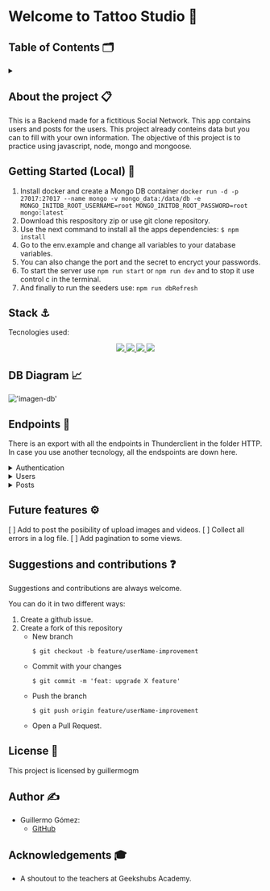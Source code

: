 
# Welcome to Tattoo Studio 🎨

 ## Table of Contents 🗂️
<details>
  <summary></summary>
  <ol>
    <li><a href="#about-the-project">About the project 📋</a></li>
    <li><a href="#getting-started">Getting started 🚀</a></li>
    <li><a href="#stack">Stack ⚓</a></li>
    <li><a href="#diagrama-bd">DB Diagram 📈</a></li>
    <li><a href="#endpoints">Endpoints 📌</a></li>
    <li><a href="#futuras-funcionalidades">Future features ⚙️</a></li>
    <li><a href="#contribuciones">Suggestions and contributions ❓</a></li>
    <li><a href="#licencia">License 🔑</a></li>
    <li><a href="#author">Author ✍️</a></li>
    <li><a href="#acknowledgments">Acknowledgments 🎓</a></li>
  </ol>
</details>

<div id="about-the-project"></div>

## About the project 📋
This is a Backend made for a fictitious Social Network. This app contains users and  posts for the users. This project already conteins data but you can to fill with your own information.
The objective of this project is to practice using javascript, node, mongo and mongoose.

<div id="getting-started"></div>

## Getting Started (Local) 	🚀
1. Install docker and create a Mongo DB container
``` docker run -d -p 27017:27017 --name mongo -v mongo_data:/data/db -e MONGO_INITDB_ROOT_USERNAME=root MONGO_INITDB_ROOT_PASSWORD=root mongo:latest ```
2. Download this respository zip or use git clone repository.
3. Use the next command to install all the apps dependencies: ` $ npm install `
4. Go to the env.example and change all variables to your database variables.
5. You can also change the port and the secret to encryct your passwords.
6. To start the server use `npm run start` or `npm run dev` and to stop it use control c in the terminal.
7. And finally to run the seeders use: `npm run dbRefresh` 

<div id="stack"></div> 

## Stack ⚓
Tecnologies used:
<div align="center">
<a href=" https://developer.mozilla.org/es/docs/Web/JavaScript">
    <img src= "https://img.shields.io/badge/javascipt-EFD81D?style=for-the-badge&logo=javascript&logoColor=black"/>
</a>
<a href="https://www.mongodb.com/es">
    <img src= "https://img.shields.io/badge/MongoDB-%234ea94b.svg?style=for-the-badge&logo=mongodb&logoColor=white"/>
</a>
<a href="https://nodejs.org/es/">
    <img src= "https://img.shields.io/badge/node.js-026E00?style=for-the-badge&logo=node.js&logoColor=white"/>
</a>
<a href="https://mongoosejs.com/">
    <img src= "https://img.shields.io/badge/-Mongoose-880000?style=for-the-badge&logo=node.js&logoColor=white"/>
</a>
 </div>

<div id="diagrama-bd"></div>

## DB Diagram 	📈
!['imagen-db'](./images/Db-diagram.png)

<div id="endpoints"></div>

## Endpoints 📌
There is an export with all the endpoints in Thunderclient in the folder HTTP. In case you use another tecnology, all the endspoints are down here.

<details>
<summary>Authentication</summary>

- **Register user**

          POST http://localhost:4010/api/auth/register

    body:

    ```js
        {
            "email": "emilychen@email.com",
            "password": "123456789"
        }
    ```

<br>

- **Login user**	

          POST http://localhost:4010/api/auth/login

    body:

    ```js
        {
            "email": "emilychen@email.com",
            "password": "123456789"
        }
    ```

</details>
<details>
<summary>Users</summary>

- **View all users** (IS SUPER_ADMIN)

          GET http://localhost:4010/api/users

    auth:

    ```js
        auth token
    ```

<br>

- **View user profile**

          GET http://localhost:4010/api/users/profile

    auth:

    ```js
        auth token
    ```

<br>

- **Update user profile**

          PUT http://localhost:4010/api/users/profile

    body:

    ```js
        {
            "email": "change@email.com"
        }
    ```

    auth:

    ```js
        auth token
    ```
<br>

- **Get user by email** (IS SUPER_ADMIN)

          GET http://localhost:4010/api/users/?email=oliverbrown@email.com

    auth:

    ```js
        auth token
    ```
<br>

- **Delete user by id** (IS SUPER_ADMIN)

          DELETE http://localhost:4010/api/users/:id
    
    auth:

    ```js
        auth token
    ```
<br>

- **Change role by id** (IS SUPER_ADMIN)

          PUT http://localhost:4010/api/users/:id

    body:

    ```js
        {
            "role": "admin"
        }
    ```

    auth:

    ```js
        auth token
    ```
<br>

- **Follow user**

          PUT http://localhost:4010/api/users/follow/:userId

    auth:

    ```js
        auth token
    ```

</details>
<details>
<summary>Posts</summary>

- **Create post** 

          POST http://localhost:4010/api/posts/

    body:

    ```js
        {
            "title": "Trial Post",
            "content": "Trial Post"
        }
    ```

    auth:

    ```js
        auth token
    ```

<br>

- **Delete post**

          DELETE http://localhost:4010/api/posts/:id

    auth:

    ```js
        auth token
    ```

<br>

- **Update post**

          PUT http://localhost:4010/api/posts/:id

    body:

    ```js
        {
            "content": "update succesfully"
        }
    ```

    auth:

    ```js
        auth token
    ```

<br>

- **Get own posts**

          GET http://localhost:4010/api/posts/own

    auth:

    ```js
        auth token
    ```

<br>

- **Get all posts**

          GET http://localhost:4010/api/posts/


<br>

- **Get post by id**

          GET http://localhost:4010/api/posts/:id

<br>

- **Get posts by a user** 

          GET http://localhost:4010/api/posts/users/:user

<br>

- **Like and dislike post**

          PUT http://localhost:4010/api/posts/like/:id


    auth:

    ```js
        auth token
    ```

<br>

- **Get following posts**

          GET http://localhost:4010/api/posts/timeline


    auth:

    ```js
        auth token
    ```

</details>


<div id="futuras-funcionalidades"> </div>

## Future features ⚙️
[ ] Add to post the posibility of upload images and  videos.
[ ] Collect all errors in a log file.
[ ] Add pagination to some views.

<div id="contribuciones"></div>

## Suggestions and contributions ❓
Suggestions and contributions are always welcome.

You can do it in two different ways:

1. Create a github issue.
2. Create a fork of this repository
    - New branch 
        ```
        $ git checkout -b feature/userName-improvement
        ```
    - Commit with your changes 
        ```
        $ git commit -m 'feat: upgrade X feature'
        ```
    - Push the branch 
        ```
        $ git push origin feature/userName-improvement
        ```
    - Open a Pull Request.

<div id="licencia"></div>

## License 🔑
This project is licensed by guillermogm

 <div id="author"></div>

## Author ✍️
* Guillermo Gómez:
    * [GitHub](https://github.com/guillermogm)

<div id="acknowledgments"></div>

## Acknowledgements 🎓
* A shoutout to the teachers at Geekshubs Academy.